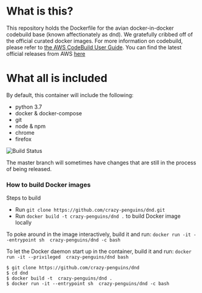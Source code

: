 # What is this?

This repository holds the Dockerfile for the avian docker-in-docker
codebuild base (known affectionately as dnd).  We gratefully cribbed off
of the official curated docker images.  For more information on codebuild,
please refer to [the AWS CodeBuild User Guide](http://docs.aws.amazon.com/codebuild/latest/userguide/build-env-ref.html).
You can find the latest official releases from AWS [here](https://github.com/aws/aws-codebuild-docker-images/releases)

# What all is included

By default, this container will include the following:

*  python 3.7
*  docker & docker-compose
*  git
*  node & npm
*  chrome
*  firefox 

![Build Status](https://codebuild.us-east-2.amazonaws.com/badges?uuid=eyJlbmNyeXB0ZWREYXRhIjoiYnJoNmVCUmxwQnFienlpc0xFcmp4ODhoYmFZWmJ3QXphNVNSL0lqcVEyUDVIaVBSS1BlSEpmMWJDZ3hZNGJKaFZZUFV4ajZPSkk3MFQ1cXorNklJYmNjPSIsIml2UGFyYW1ldGVyU3BlYyI6InJIOU8rUGh6aitCV2ZCMHkiLCJtYXRlcmlhbFNldFNlcmlhbCI6MX0%3D&branch=master)

The master branch will sometimes have changes that are still in the process 
of being released.

### How to build Docker images

Steps to build 

* Run `git clone https://github.com/crazy-penguins/dnd.git`
* Run `docker build -t crazy-penguins/dnd .` to build Docker image locally

To poke around in the image interactively, build it and run:
`docker run -it --entrypoint sh  crazy-penguins/dnd -c bash`

To let the Docker daemon start up in the container, build it and run:
`docker run -it --privileged  crazy-penguins/dnd bash`

```
$ git clone https://github.com/crazy-penguins/dnd
$ cd dnd
$ docker build -t  crazy-penguins/dnd .
$ docker run -it --entrypoint sh  crazy-penguins/dnd -c bash
```

